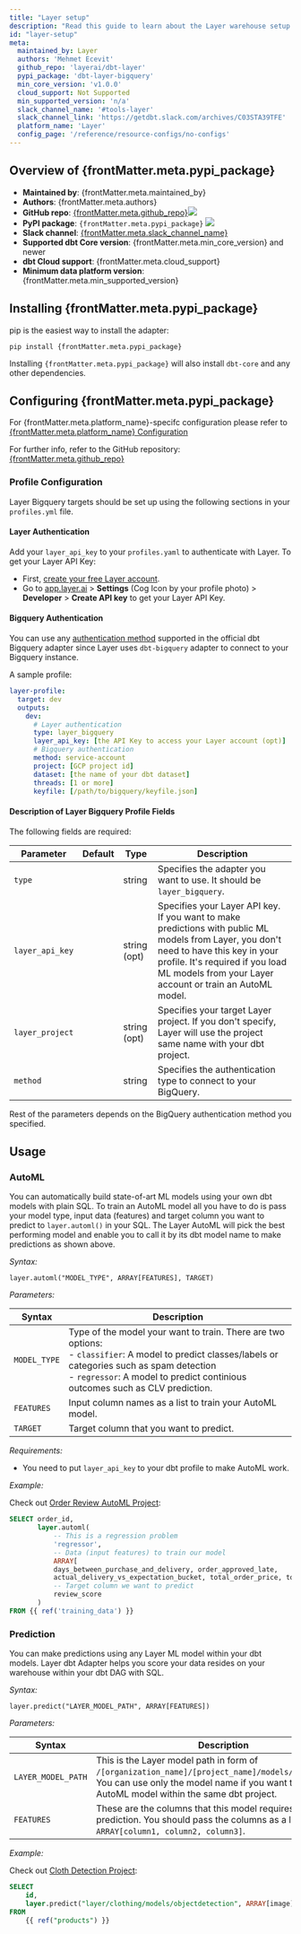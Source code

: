 ```yaml
---
title: "Layer setup"
description: "Read this guide to learn about the Layer warehouse setup in dbt."
id: "layer-setup"
meta:
  maintained_by: Layer
  authors: 'Mehmet Ecevit'
  github_repo: 'layerai/dbt-layer'
  pypi_package: 'dbt-layer-bigquery'
  min_core_version: 'v1.0.0'
  cloud_support: Not Supported
  min_supported_version: 'n/a'
  slack_channel_name: '#tools-layer'
  slack_channel_link: 'https://getdbt.slack.com/archives/C03STA39TFE'
  platform_name: 'Layer'
  config_page: '/reference/resource-configs/no-configs'
---
```



<h2> Overview of {frontMatter.meta.pypi_package} </h2>

<ul>
    <li><strong>Maintained by</strong>: {frontMatter.meta.maintained_by}</li>
    <li><strong>Authors</strong>: {frontMatter.meta.authors}</li>
    <li><strong>GitHub repo</strong>: <a href={`https://github.com/${frontMatter.meta.github_repo}`}>{frontMatter.meta.github_repo}</a><a href={`https://github.com/${frontMatter.meta.github_repo}`}><img src={`https://img.shields.io/github/stars/${frontMatter.meta.github_repo}?style=for-the-badge`}/></a></li>
    <li><strong>PyPI package</strong>: <code>{frontMatter.meta.pypi_package}</code> <a href={`https://badge.fury.io/py/${frontMatter.meta.pypi_package}`}><img src={`https://badge.fury.io/py/${frontMatter.meta.pypi_package}.svg`}/></a></li>
    <li><strong>Slack channel</strong>: <a href={frontMatter.meta.slack_channel_link}>{frontMatter.meta.slack_channel_name}</a></li>
    <li><strong>Supported dbt Core version</strong>: {frontMatter.meta.min_core_version} and newer</li>
    <li><strong>dbt Cloud support</strong>: {frontMatter.meta.cloud_support}</li>
    <li><strong>Minimum data platform version</strong>: {frontMatter.meta.min_supported_version}</li>
    </ul>



<h2> Installing {frontMatter.meta.pypi_package} </h2>

pip is the easiest way to install the adapter:

<code>pip install {frontMatter.meta.pypi_package}</code>

<p>Installing <code>{frontMatter.meta.pypi_package}</code> will also install <code>dbt-core</code> and any other dependencies.</p>

<h2> Configuring {frontMatter.meta.pypi_package} </h2>

<p>For {frontMatter.meta.platform_name}-specifc configuration please refer to <a href={frontMatter.meta.config_page}>{frontMatter.meta.platform_name} Configuration</a> </p>

<p>For further info, refer to the GitHub repository: <a href={`https://github.com/${frontMatter.meta.github_repo}`}>{frontMatter.meta.github_repo}</a></p>

### Profile Configuration

Layer Bigquery targets should be set up using the following sections in your `profiles.yml` file.
#### Layer Authentication
Add your `layer_api_key` to your `profiles.yaml` to authenticate with Layer. To get your Layer API Key:
- First, [create your free Layer account](https://app.layer.ai/login?returnTo=%2Fgetting-started).
- Go to [app.layer.ai](https://app.layer.ai) > **Settings** (Cog Icon by your profile photo) > **Developer** > **Create API key** to get your Layer API Key.

#### Bigquery Authentication
You can use any [authentication method](https://docs.getdbt.com/reference/warehouse-profiles/bigquery-setup) supported in the official dbt Bigquery adapter since Layer uses `dbt-bigquery` adapter to connect to your Bigquery instance. 


A sample profile:

<File name='profiles.yml'>

```yaml
layer-profile:
  target: dev
  outputs:
    dev:
      # Layer authentication
      type: layer_bigquery
      layer_api_key: [the API Key to access your Layer account (opt)]
      # Bigquery authentication
      method: service-account
      project: [GCP project id]
      dataset: [the name of your dbt dataset]
      threads: [1 or more]
      keyfile: [/path/to/bigquery/keyfile.json]
```

</File>

#### Description of Layer Bigquery Profile Fields

The following fields are required:

Parameter               | Default     | Type         | Description
----------------------- | ----------- |--------------| ---
`type`                  |             | string       | Specifies the adapter you want to use. It should be `layer_bigquery`.
`layer_api_key`         |             | string (opt) | Specifies your Layer API key. If you want to make predictions with public ML models from Layer, you don't need to have this key in your profile. It's required if you load ML models from your Layer account or train an AutoML model.
`layer_project`         |             | string (opt) | Specifies your target Layer project. If you don't specify, Layer will use the project same name with your dbt project.
`method`              |             | string       | Specifies the authentication type to connect to your BigQuery.

Rest of the parameters depends on the BigQuery authentication method you specified.

## Usage

### AutoML

You can automatically build state-of-art ML models using your own dbt models with plain SQL. To train an AutoML model all you have to do is pass your model type, input data (features) and target column you want to predict to `layer.automl()` in your SQL. The Layer AutoML will pick the best performing model and enable you to call it by its dbt model name to make predictions as shown above. 

_Syntax:_
```
layer.automl("MODEL_TYPE", ARRAY[FEATURES], TARGET)
```

_Parameters:_

| Syntax    | Description                                                                                                                                                                                                                                 |
| --------- |---------------------------------------------------------------------------------------------------------------------------------------------------------------------------------------------------------------------------------------------|
| `MODEL_TYPE`    | Type of the model your want to train. There are two options: <br/> - `classifier`: A model to predict classes/labels or categories such as spam detection<br/>- `regressor`: A model to predict continious outcomes such as CLV prediction. |
| `FEATURES`    | Input column names as a list to train your AutoML model.                                                                                                                                                                                    |
| `TARGET`    | Target column that you want to predict.                                                                                                                                                                                                     |


_Requirements:_
- You need to put `layer_api_key` to your dbt profile to make AutoML work.

_Example:_

Check out [Order Review AutoML Project](https://github.com/layerai/dbt-layer/tree/mecevit/update-docs/examples/order_review_prediction):

```sql
SELECT order_id,
       layer.automl(
           -- This is a regression problem
           'regressor',
           -- Data (input features) to train our model
           ARRAY[
           days_between_purchase_and_delivery, order_approved_late,
           actual_delivery_vs_expectation_bucket, total_order_price, total_order_freight, is_multiItems_order,seller_shipped_late],
           -- Target column we want to predict
           review_score
       )
FROM {{ ref('training_data') }}
```

### Prediction

You can make predictions using any Layer ML model within your dbt models. Layer dbt Adapter helps you score your data resides on your warehouse within your dbt DAG with SQL.

_Syntax:_
```
layer.predict("LAYER_MODEL_PATH", ARRAY[FEATURES])
```

_Parameters:_

| Syntax    | Description                                                                                                                                                                                        |
| --------- |----------------------------------------------------------------------------------------------------------------------------------------------------------------------------------------------------|
| `LAYER_MODEL_PATH`      | This is the Layer model path in form of `/[organization_name]/[project_name]/models/[model_name]`. You can use only the model name if you want to use an AutoML model within the same dbt project. |
| `FEATURES` | These are the columns that this model requires to make a prediction. You should pass the columns as a list like `ARRAY[column1, column2, column3]`.                                                |

_Example:_

Check out [Cloth Detection Project](https://github.com/layerai/dbt-layer/tree/mecevit/update-docs/examples/cloth_detector):

```sql
SELECT
    id,
    layer.predict("layer/clothing/models/objectdetection", ARRAY[image])
FROM
    {{ ref("products") }}
```


